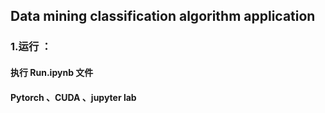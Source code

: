 ## Data mining classification algorithm application
### 1.运行 ：
#### 执行 Run.ipynb 文件 

#### Pytorch 、CUDA 、jupyter lab 

